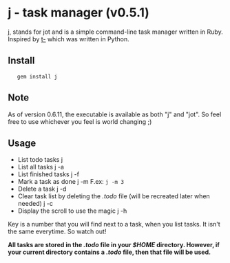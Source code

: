 j - task manager (v0.5.1)
==========================

j, stands for jot and is a simple command-line task manager written in Ruby. Inspired by [t-](http://www.penzba.co.uk/t-/t-.html) which was written in Python.


Install
--------

       gem install j

Note
-----

As of version 0.6.11, the executable is available as both "j" and "jot". So feel free to use whichever you feel is world changing ;)

Usage
-------

* List todo tasks
       j
* List all tasks
       j -a
* List finished tasks
       j -f
* Mark a task as done
       j -m <key>
  F.ex: `j -m 3`
* Delete a task
       j -d <key>
* Clear task list by deleting the *.todo* file (will be recreated later when needed)
       j -c
* Display the scroll to use the magic
       j -h

Key is a number that you will find next to a task, when you list tasks. It isn't the same everytime. So watch out!

**All tasks are stored in the *.todo* file in your *$HOME* directory. However, if your current directory contains a *.todo* file, then that file will be used.**
